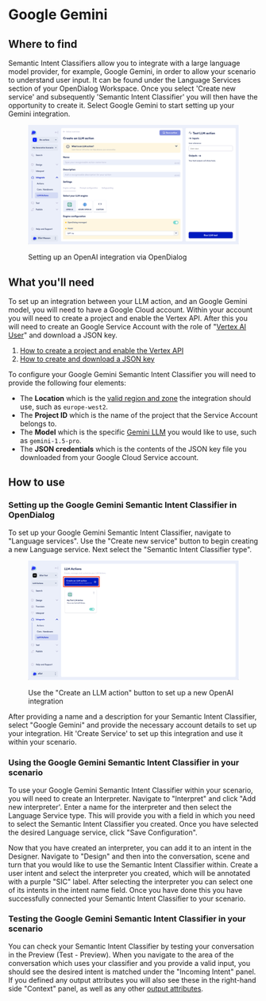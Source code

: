 # Google Gemini

## Where to find

Semantic Intent Classifiers allow you to integrate with a large language model provider, for example, Google Gemini, in order to allow your scenario to understand user input. It can be found under the Language Services section of your OpenDialog Workspace. Once you select 'Create new service' and subsequently 'Semantic Intent Classifier' you will then have the opportunity to create it. Select Google Gemini to start setting up your Gemini integration.

<figure><img src="../../../../.gitbook/assets/Screenshot 2024-07-08 at 18.05.09.png" alt=""><figcaption><p>Setting up an OpenAI integration via OpenDialog</p></figcaption></figure>

## What you'll need

To set up an integration between your LLM action, and an Google Gemini model, you will need to have a Google Cloud account. Within your account you will need to create a project and enable the Vertex API. After this you will need to create an Google Service Account with the role of "[Vertex AI User](https://cloud.google.com/vertex-ai/docs/general/access-control#aiplatform.user)" and download a JSON key.&#x20;

1. [How to create a project and enable the Vertex API](https://cloud.google.com/vertex-ai/docs/featurestore/setup#configure\_project)
2. [How to create and download a JSON key](https://developers.google.com/workspace/guides/create-credentials#create\_credentials\_for\_a\_service\_account)

To configure your Google Gemini Semantic Intent Classifier you will need to provide the following four elements:

* The **Location** which is the [valid region and zone](https://cloud.google.com/compute/docs/regions-zones#available) the integration should use, such as `europe-west2`.
* The **Project ID** which is the name of the project that the Service Account belongs to.
* The **Model** which is the specific [Gemini LLM](https://cloud.google.com/vertex-ai/generative-ai/docs/learn/models) you would like to use,  such as `gemini-1.5-pro`.
* The **JSON credentials** which is the contents of the JSON key file you downloaded from your Google Cloud Service account.

## How to use

### Setting up the Google Gemini Semantic Intent Classifier in OpenDialog

To set up your Google Gemini Semantic Intent Classifier, navigate to "Language services". Use the "Create new service" button to begin creating a new Language service. Next select the "Semantic Intent Classifier type".

<figure><img src="../../../../.gitbook/assets/Screenshot 2024-07-08 at 18.21.46.png" alt=""><figcaption><p>Use the "Create an LLM action" button to set up a new OpenAI integration</p></figcaption></figure>

After providing a name and a description for your Semantic Intent Classifier, select "Google Gemini" and provide the necessary account details to set up your integration. Hit 'Create Service' to set up this integration and use it within your scenario.

### Using the Google Gemini Semantic Intent Classifier in your scenario

To use your Google Gemini Semantic Intent Classifier within your scenario, you will need to create an Interpreter. Navigate to "Interpret" and click "Add new interpreter'. Enter a name for the interpreter and then select the Language Service type. This will provide you with a field in which you need to select the Semantic Intent Classifier you created. Once you have selected the desired Language service, click "Save Configuration".

Now that you have created an interpreter, you can add it to an intent in the Designer. Navigate to "Design" and then into the conversation, scene and turn that you would like to use the Semantic Intent Classifier within. Create a user intent and select the interpreter you created, which will be annotated with a purple "SIC" label. After selecting the interpreter you can select one of its intents in the intent name field. Once you have done this you have successfully connected your Semantic Intent Classifier to your scenario.

### Testing the Google Gemini Semantic Intent Classifier in your scenario

You can check your Semantic Intent Classifier by testing your conversation in the Preview (Test - Preview). When you navigate to the area of the conversation which uses your classifier and you provide a valid input, you should see the desired intent is matched under the "Incoming Intent" panel. If you defined any output attributes you will also see these in the right-hand side "Context" panel, as well as any other [output attributes](output-attributes.md).
